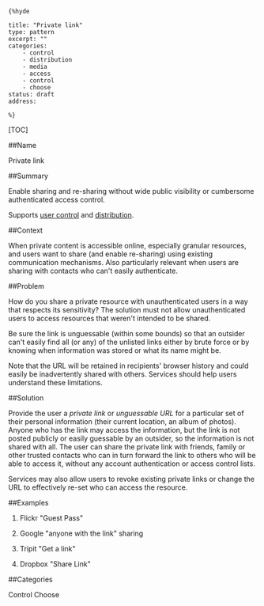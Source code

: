     {%hyde

    title: "Private link"
    type: pattern
    excerpt: ""
    categories: 
        - control
        - distribution
        - media
        - access
        - control
        - choose
    status: draft
    address: 

    %}

[TOC]

##Name
<!--Primary name the pattern is known by.-->

Private link

<!--###[Also Known As]-->
<!-- All other names the pattern is known by.-->



##Summary
<!-- One short paragraph summarising the pattern.-->



<!--intent-->
Enable sharing and re-sharing without wide public visibility or cumbersome authenticated access control.

Supports [user control](User-control) and [distribution](Distribution).

##Context
<!-- The situations in which the pattern may apply.-->

When private content is accessible online, especially granular resources, and users want to share (and enable re-sharing) using existing communication mechanisms. Also particularly relevant when users are sharing with contacts who can't easily authenticate.

##Problem
<!-- The problem a pattern addresses, including a list of forces describing why a problem might be difficult to solve.-->

How do you share a private resource with unauthenticated users in a way that respects its sensitivity?
The solution must not allow unauthenticated users to access resources that weren't intended to be shared. 

<!--forces/concerns-->
Be sure the link is unguessable (within some bounds) so that an outsider can't easily find all (or any) of the unlisted links either by brute force or by knowing when information was stored or what its name might be.

Note that the URL will be retained in recipients' browser history and could easily be inadvertently shared with others. Services should help users understand these limitations.

##Solution
<!-- A concise description of how the pattern addresses the problem.-->

Provide the user a _private link_ or _unguessable URL_ for a particular set of their personal information (their current location, an album of photos). Anyone who has the link may access the information, but the link is not posted publicly or easily guessable by an outsider, so the information is not shared with all. The user can share the private link with friends, family or other trusted contacts who can in turn forward the link to others who will be able to access it, without any account authentication or access control lists.

Services may also allow users to revoke existing private links or change the URL to effectively re-set who can access the resource.

<!--###[Structure]-->
<!--A detailed specification of the structural aspects of the pattern. A class diagram if applicable.-->



<!--###[Implementation]-->
<!--Guidelines for implementing the pattern; code fragments; suggested PETS; policy fragments.-->



<!--##Consequences-->
<!--The advantages (benefits) and disadvantages (liabilities) of applying the pattern.-->



<!--###[Constraints]-->
<!-- limitations as a consequence of applying the pattern.-->



##Examples
<!--Motivational example to see how the pattern is applied.-->

1. Flickr "Guest Pass"

2. Google "anyone with the link" sharing

3. Tripit "Get a link"

4. Dropbox "Share Link"

<!--###[Known Uses]-->
<!-- Pointers to various applications of the pattern.-->



<!--##See Also-->
<!-- Any pointers to relevant information, not contained in the subfields below.-->



<!--###[Related Patterns]-->
<!-- Supporting and conflicting patterns-->



<!--###[Sources]-->
<!-- References to the original source of the pattern.-->



<!--##General Comments-->
<!-- Separate discussion on the pattern.-->



##Categories
<!-- Placeholder for future agreed upon categories as per collaboration's evaluation.-->

Control
Choose

<!--##Tags-->
<!-- User definable descriptors for additional correlation.-->



